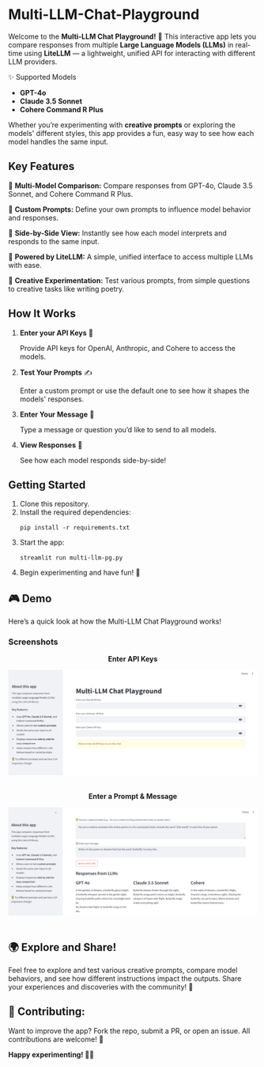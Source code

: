 # Multi-LLM-Chat-Playground

Welcome to the **Multi-LLM Chat Playground!** 🎉 This interactive app lets you compare responses from multiple **Large Language Models (LLMs)** in real-time using **LiteLLM** — a lightweight, unified API for interacting with different LLM providers.

✨ Supported Models
* **GPT-4o**
* **Claude 3.5 Sonnet**
* **Cohere Command R Plus**

Whether you’re experimenting with **creative prompts** or exploring the models' different styles, this app provides a fun, easy way to see how each model handles the same input.

## Key Features
🤖 **Multi-Model Comparison:** Compare responses from GPT-4o, Claude 3.5 Sonnet, and Cohere Command R Plus.

🔧 **Custom Prompts:** Define your own prompts to influence model behavior and responses.

👀 **Side-by-Side View:** Instantly see how each model interprets and responds to the same input.

🔌 **Powered by LiteLLM:** A simple, unified interface to access multiple LLMs with ease.

🎨 **Creative Experimentation:** Test various prompts, from simple questions to creative tasks like writing poetry.

## How It Works
1. **Enter your API Keys** 🔑

   Provide API keys for OpenAI, Anthropic, and Cohere to access the models.

2. **Test Your Prompts** ✍️
   
   Enter a custom prompt or use the default one to see how it shapes the models' responses.

3. **Enter Your Message** 💬
   
   Type a message or question you’d like to send to all models.

4. **View Responses** 👀
   
   See how each model responds side-by-side!

## Getting Started
1. Clone this repository.
2. Install the required dependencies:
     ```
     pip install -r requirements.txt
     ```
3. Start the app:
     ```
     streamlit run multi-llm-pg.py
     ```
4. Begin experimenting and have fun! 🎉

## 🎮 Demo
Here’s a quick look at how the Multi-LLM Chat Playground works!

### Screenshots

<div align="center">
  <p><strong>Enter API Keys</strong></p>
  <img src="/screenshots/start_page.PNG" alt="Enter API Keys" width="700">
</div>
<br>

<div align="center">
  <p><strong>Enter a Prompt & Message</strong></p>
  <img src="/screenshots/model_responses.PNG" alt="Enter a Prompt & Message" width="700">
</div>
<br>

## 🌍 Explore and Share!
Feel free to explore and test various creative prompts, compare model behaviors, and see how different instructions impact the outputs. Share your experiences and discoveries with the community! 🚀

## 📝 Contributing:
Want to improve the app? Fork the repo, submit a PR, or open an issue. All contributions are welcome! 🤝

**Happy experimenting! 🎉✨**
